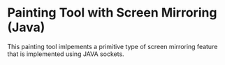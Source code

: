 # Painting Tool with Screen Mirroring (Java)
This painting tool imlpements a primitive type of screen mirroring feature that is implemented using JAVA sockets.
